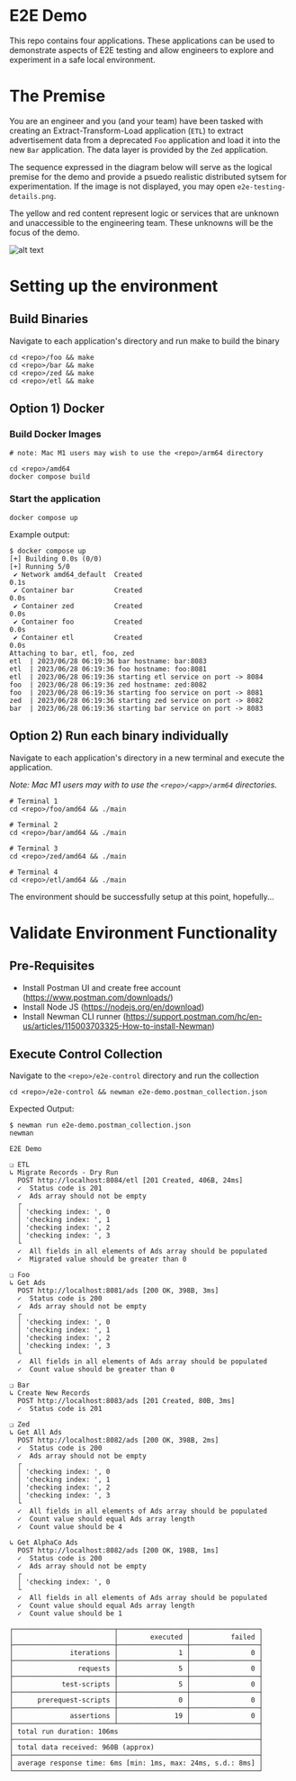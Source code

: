 # E2E Demo
This repo contains four applications. These applications can be used to demonstrate aspects of E2E testing and allow engineers to explore and experiment in a safe local environment.

# The Premise
You are an engineer and you (and your team) have been tasked with creating an Extract-Transform-Load application (`ETL`) to extract advertisement data from a deprecated `Foo` application and load it into the new `Bar` application. The data layer is provided by the `Zed` application.

The sequence expressed in the diagram below will serve as the logical premise for the demo and provide a psuedo realistic distributed sytsem for experimentation. If the image is not displayed, you may open `e2e-testing-details.png`.

The yellow and red content represent logic or services that are unknown and unaccessible to the engineering team. These unknowns will be the focus of the demo.

![alt text](e2e-testing-details.png "Sequence Diagram")

# Setting up the environment

## Build Binaries
Navigate to each application's directory and run make to build the binary
```
cd <repo>/foo && make
cd <repo>/bar && make
cd <repo>/zed && make
cd <repo>/etl && make
```

## Option 1) Docker
### Build Docker Images
```
# note: Mac M1 users may wish to use the <repo>/arm64 directory

cd <repo>/amd64
docker compose build
```

### Start the application
```
docker compose up
```
Example output:
```
$ docker compose up
[+] Building 0.0s (0/0)                                                                                                                                                                      
[+] Running 5/0
 ✔ Network amd64_default  Created                                                                                                                                                       0.1s 
 ✔ Container bar          Created                                                                                                                                                       0.0s 
 ✔ Container zed          Created                                                                                                                                                       0.0s 
 ✔ Container foo          Created                                                                                                                                                       0.0s 
 ✔ Container etl          Created                                                                                                                                                       0.0s 
Attaching to bar, etl, foo, zed
etl  | 2023/06/28 06:19:36 bar hostname: bar:8083
etl  | 2023/06/28 06:19:36 foo hostname: foo:8081
etl  | 2023/06/28 06:19:36 starting etl service on port -> 8084
foo  | 2023/06/28 06:19:36 zed hostname: zed:8082
foo  | 2023/06/28 06:19:36 starting foo service on port -> 8081
zed  | 2023/06/28 06:19:36 starting zed service on port -> 8082
bar  | 2023/06/28 06:19:36 starting bar service on port -> 8083
```

## Option 2) Run each binary individually
Navigate to each application's directory in a new terminal and execute the application. 

_Note: Mac M1 users may with to use the `<repo>/<app>/arm64` directories._
```
# Terminal 1
cd <repo>/foo/amd64 && ./main

# Terminal 2
cd <repo>/bar/amd64 && ./main

# Terminal 3
cd <repo>/zed/amd64 && ./main

# Terminal 4
cd <repo>/etl/amd64 && ./main
```

The environment should be successfully setup at this point, hopefully...

# Validate Environment Functionality

## Pre-Requisites
- Install Postman UI and create free account (https://www.postman.com/downloads/)
- Install Node JS (https://nodejs.org/en/download)
- Install Newman CLI runner (https://support.postman.com/hc/en-us/articles/115003703325-How-to-install-Newman)

## Execute Control Collection
Navigate to the `<repo>/e2e-control` directory and run the collection
```
cd <repo>/e2e-control && newman e2e-demo.postman_collection.json
```
Expected Output:
```
$ newman run e2e-demo.postman_collection.json
newman

E2E Demo

❏ ETL
↳ Migrate Records - Dry Run
  POST http://localhost:8084/etl [201 Created, 406B, 24ms]
  ✓  Status code is 201
  ✓  Ads array should not be empty
  ┌
  │ 'checking index: ', 0
  │ 'checking index: ', 1
  │ 'checking index: ', 2
  │ 'checking index: ', 3
  └
  ✓  All fields in all elements of Ads array should be populated
  ✓  Migrated value should be greater than 0

❏ Foo
↳ Get Ads
  POST http://localhost:8081/ads [200 OK, 398B, 3ms]
  ✓  Status code is 200
  ✓  Ads array should not be empty
  ┌
  │ 'checking index: ', 0
  │ 'checking index: ', 1
  │ 'checking index: ', 2
  │ 'checking index: ', 3
  └
  ✓  All fields in all elements of Ads array should be populated
  ✓  Count value should be greater than 0

❏ Bar
↳ Create New Records
  POST http://localhost:8083/ads [201 Created, 80B, 3ms]
  ✓  Status code is 201

❏ Zed
↳ Get All Ads
  POST http://localhost:8082/ads [200 OK, 398B, 2ms]
  ✓  Status code is 200
  ✓  Ads array should not be empty
  ┌
  │ 'checking index: ', 0
  │ 'checking index: ', 1
  │ 'checking index: ', 2
  │ 'checking index: ', 3
  └
  ✓  All fields in all elements of Ads array should be populated
  ✓  Count value should equal Ads array length
  ✓  Count value should be 4

↳ Get AlphaCo Ads
  POST http://localhost:8082/ads [200 OK, 198B, 1ms]
  ✓  Status code is 200
  ✓  Ads array should not be empty
  ┌
  │ 'checking index: ', 0
  └
  ✓  All fields in all elements of Ads array should be populated
  ✓  Count value should equal Ads array length
  ✓  Count value should be 1

┌─────────────────────────┬─────────────────┬─────────────────┐
│                         │        executed │          failed │
├─────────────────────────┼─────────────────┼─────────────────┤
│              iterations │               1 │               0 │
├─────────────────────────┼─────────────────┼─────────────────┤
│                requests │               5 │               0 │
├─────────────────────────┼─────────────────┼─────────────────┤
│            test-scripts │               5 │               0 │
├─────────────────────────┼─────────────────┼─────────────────┤
│      prerequest-scripts │               0 │               0 │
├─────────────────────────┼─────────────────┼─────────────────┤
│              assertions │              19 │               0 │
├─────────────────────────┴─────────────────┴─────────────────┤
│ total run duration: 106ms                                   │
├─────────────────────────────────────────────────────────────┤
│ total data received: 960B (approx)                          │
├─────────────────────────────────────────────────────────────┤
│ average response time: 6ms [min: 1ms, max: 24ms, s.d.: 8ms] │
└─────────────────────────────────────────────────────────────┘
```